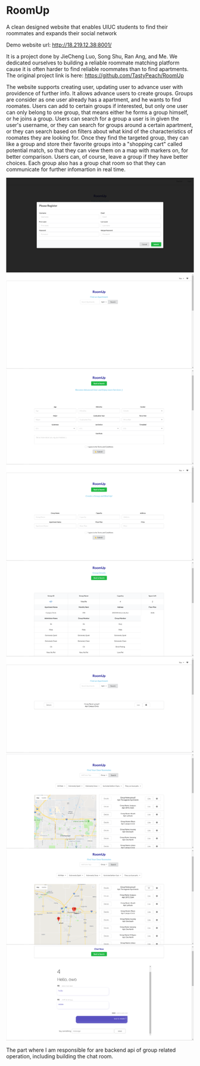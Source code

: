 # RoomUp
A clean designed website that enables UIUC students to find their roommates and expands their social network


Demo website url: http://18.219.12.38:8001/


It is a project done by JieCheng Luo, Song Shu, Ran Ang, and Me. We dedicated ourselves to building a reliable roommate matching platform cause it is often harder to find reliable roommates than to find apartments. The original project link is here: https://github.com/TastyPeach/RoomUp


The website supports creating user, updating user to advance user with providence of further info. It allows advance users to create groups. Groups are consider as one user already has a apartment, and he wants to find roomates. Users can add to certain groups if interested, but only one user can only belong to one group, that means either he forms a group himself, or he joins a group. Users can search for a group a user is in given the user's username, or they can search for groups around a certain apartment, or they can search based on filters about what kind of the characteristics of roomates they are looking for. Once they find the targeted group, they can like a group and store their favorite groups into a "shopping cart" called potential match, so that they can view them on a map with markers on, for better comparison. Users can, of course, leave a group if they have better choices. Each group also has a group chat room so that they can communicate for further infomartion in real time.


<img src="demo_images/register.png">


<img src="demo_images/index.png">


<img src="demo_images/further_info.png">


<img src="demo_images/create_group.png">


<img src="demo_images/group_info.png">


<img src="demo_images/search.png">


<img src="demo_images/map.png">


<img src="demo_images/map_result.png">


<img src="demo_images/chatroom.png">


The part where I am responsible for are backend api of group related operation, including building the chat room.
